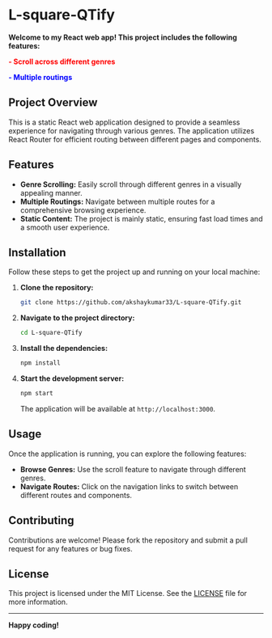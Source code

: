 # L-square-QTify

**Welcome to my React web app! This project includes the following features:**

<p style="color:red;"><strong>- Scroll across different genres</strong></p>
<p style="color:blue;"><strong>- Multiple routings</strong></p>

## Project Overview

This is a static React web application designed to provide a seamless experience for navigating through various genres. The application utilizes React Router for efficient routing between different pages and components.

## Features

- **Genre Scrolling:** Easily scroll through different genres in a visually appealing manner.
- **Multiple Routings:** Navigate between multiple routes for a comprehensive browsing experience.
- **Static Content:** The project is mainly static, ensuring fast load times and a smooth user experience.

## Installation

Follow these steps to get the project up and running on your local machine:

1. **Clone the repository:**

    ```bash
    git clone https://github.com/akshaykumar33/L-square-QTify.git
    ```

2. **Navigate to the project directory:**

    ```bash
    cd L-square-QTify
    ```

3. **Install the dependencies:**

    ```bash
    npm install
    ```

4. **Start the development server:**

    ```bash
    npm start
    ```

    The application will be available at `http://localhost:3000`.

## Usage

Once the application is running, you can explore the following features:

- **Browse Genres:** Use the scroll feature to navigate through different genres.
- **Navigate Routes:** Click on the navigation links to switch between different routes and components.

## Contributing

Contributions are welcome! Please fork the repository and submit a pull request for any features or bug fixes.

## License

This project is licensed under the MIT License. See the [LICENSE](LICENSE) file for more information.

---

**Happy coding!**


